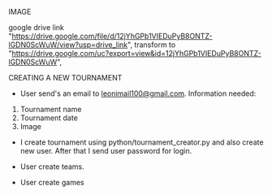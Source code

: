 IMAGE

google drive link "https://drive.google.com/file/d/12jYhGPb1VIEDuPyB8ONTZ-lGDN0ScWuW/view?usp=drive_link",
transform to "https://drive.google.com/uc?export=view&id=12jYhGPb1VIEDuPyB8ONTZ-lGDN0ScWuW",

CREATING A NEW TOURNAMENT

- User send's an email to leonimail100@gmail.com. Information needed:

1. Tournament name
2. Tournament date
3. Image

- I create tournament using python/tournament_creator.py and also create new user.
  After that I send user password for login.

- User create teams.

- User create games
